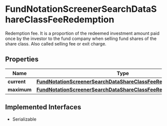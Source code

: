 

# FundNotationScreenerSearchDataShareClassFeeRedemption

Redemption fee. It is a proportion of the redeemed investment amount paid once by the investor to the fund company when selling fund shares of the share class. Also called selling fee or exit charge.

## Properties

Name | Type | Description | Notes
------------ | ------------- | ------------- | -------------
**current** | [**FundNotationScreenerSearchDataShareClassFeeRedemptionCurrent**](FundNotationScreenerSearchDataShareClassFeeRedemptionCurrent.md) |  |  [optional]
**maximum** | [**FundNotationScreenerSearchDataShareClassFeeRedemptionMaximum**](FundNotationScreenerSearchDataShareClassFeeRedemptionMaximum.md) |  |  [optional]


## Implemented Interfaces

* Serializable


